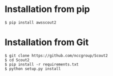 # Installation from pip

```
$ pip install awsscout2
```

# Installation from Git

```
$ git clone https://github.com/nccgroup/Scout2
$ cd Scout2
$ pip install -r requirements.txt
$ python setup.py install
```

